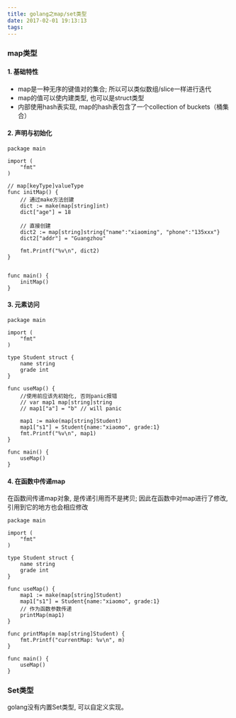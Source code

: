 ```yaml
---
title: golang之map/set类型
date: 2017-02-01 19:13:13
tags:
---
```


### map类型
#### 1. 基础特性
- map是一种无序的键值对的集合; 所以可以类似数组/slice一样进行迭代
- map的值可以使内建类型, 也可以是struct类型
- 内部使用hash表实现, map的hash表包含了一个collection of buckets（桶集合）

<!--more-->

#### 2. 声明与初始化
```golang
package main

import (
    "fmt"
)

// map[keyType]valueType
func initMap() {
    // 通过make方法创建
    dict := make(map[string]int)
    dict["age"] = 18

    // 直接创建
    dict2 := map[string]string{"name":"xiaoming", "phone":"135xxx"}
    dict2["addr"] = "Guangzhou"

    fmt.Printf("%v\n", dict2)
}


func main() {
    initMap()
}
```

#### 3. 元素访问
```golang
package main

import (
    "fmt"
)

type Student struct {
    name string
    grade int
}

func useMap() {
    //使用前应该先初始化, 否则panic报错
    // var map1 map[string]string
    // map1["a"] = "b" // will panic

    map1 := make(map[string]Student)
    map1["s1"] = Student{name:"xiaomo", grade:1}
    fmt.Printf("%v\n", map1)
}

func main() {
    useMap()
}

```

#### 4. 在函数中传递map

在函数间传递map对象, 是传递引用而不是拷贝; 因此在函数中对map进行了修改, 引用到它的地方也会相应修改
```golang
package main

import (
    "fmt"
)

type Student struct {
    name string
    grade int
}

func useMap() {
    map1 := make(map[string]Student)
    map1["s1"] = Student{name:"xiaomo", grade:1}
    // 作为函数参数传递
    printMap(map1)
}

func printMap(m map[string]Student) {
    fmt.Printf("currentMap: %v\n", m)
}

func main() {
    useMap()
}

```

### Set类型

golang没有内置Set类型, 可以自定义实现。

